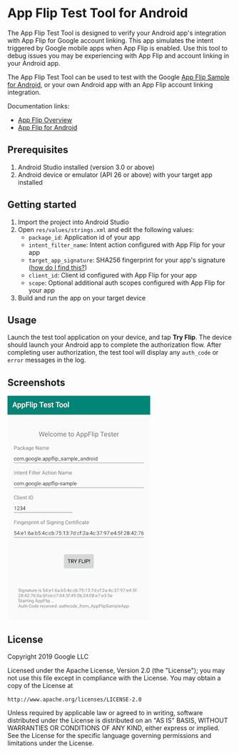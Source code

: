 # App Flip Test Tool for Android

The App Flip Test Tool is designed to verify your Android app's integration with
App Flip for Google account linking.
This app simulates the intent triggered by Google mobile apps when App Flip is enabled.
Use this tool to debug issues you may be experiencing with App Flip and account linking
in your Android app.

The App Flip Test Tool can be used to test with the Google
[App Flip Sample for Android](https://github.com/googlesamples/identity-appflip-android),
or your own Android app with an App Flip account linking integration.

Documentation links:

- [App Flip Overview](https://developers.google.com/identity/account-linking/app-flip-overview)
- [App Flip for Android](https://developers.google.com/identity/account-linking/app-flip-android)

## Prerequisites

1. Android Studio installed (version 3.0 or above)
1. Android device or emulator (API 26 or above) with your target app installed

## Getting started

1. Import the project into Android Studio
1. Open `res/values/strings.xml` and edit the following values:
   - `package_id`: Application id of your app
   - `intent_filter_name`: Intent action configured with App Flip for your app
   - `target_app_signature`: SHA256 fingerprint for your app's signature
     ([how do I find this?](https://developers.google.com/android/guides/client-auth))
   - `client_id`: Client id configured with App Flip for your app
   - `scope`: Optional additional auth scopes configured with App Flip for your app
1. Build and run the app on your target device

## Usage

Launch the test tool application on your device, and tap **Try Flip**.
The device should launch your Android app to complete the authorization flow.
After completing user authorization, the test tool will display any `auth_code`
or `error` messages in the log.

## Screenshots

![](images/screenshot.png)

## License

Copyright 2019 Google LLC

Licensed under the Apache License, Version 2.0 (the "License");
you may not use this file except in compliance with the License.
You may obtain a copy of the License at

    http://www.apache.org/licenses/LICENSE-2.0

Unless required by applicable law or agreed to in writing, software
distributed under the License is distributed on an "AS IS" BASIS,
WITHOUT WARRANTIES OR CONDITIONS OF ANY KIND, either express or implied.
See the License for the specific language governing permissions and
limitations under the License.
